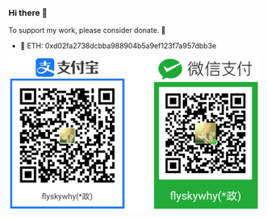 ### Hi there 👋

To support my work, please consider donate. 🍻

- 💸 ETH: 0xd02fa2738dcbba988904b5a9ef123f7a957dbb3e

<img src="https://raw.githubusercontent.com/flyskywhy/flyskywhy/main/assets/alipay_weixin.png" width="500">

<!--
**flyskywhy/flyskywhy** is a ✨ _special_ ✨ repository because its `README.md` (this file) appears on your GitHub profile.

Here are some ideas to get you started:

- 🔭 I’m currently working on ...
- 🌱 I’m currently learning ...
- 👯 I’m looking to collaborate on ...
- 🤔 I’m looking for help with ...
- 💬 Ask me about ...
- 📫 How to reach me: ...
- 😄 Pronouns: ...
- ⚡ Fun fact: ...
-->
